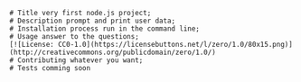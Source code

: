 
    # Title very first node.js project;
    # Description prompt and print user data;
    # Installation process run in the command line;
    # Usage answer to the questions;
    [![License: CC0-1.0](https://licensebuttons.net/l/zero/1.0/80x15.png)](http://creativecommons.org/publicdomain/zero/1.0/)
    # Contributing whatever you want;
    # Tests comming soon
    
    